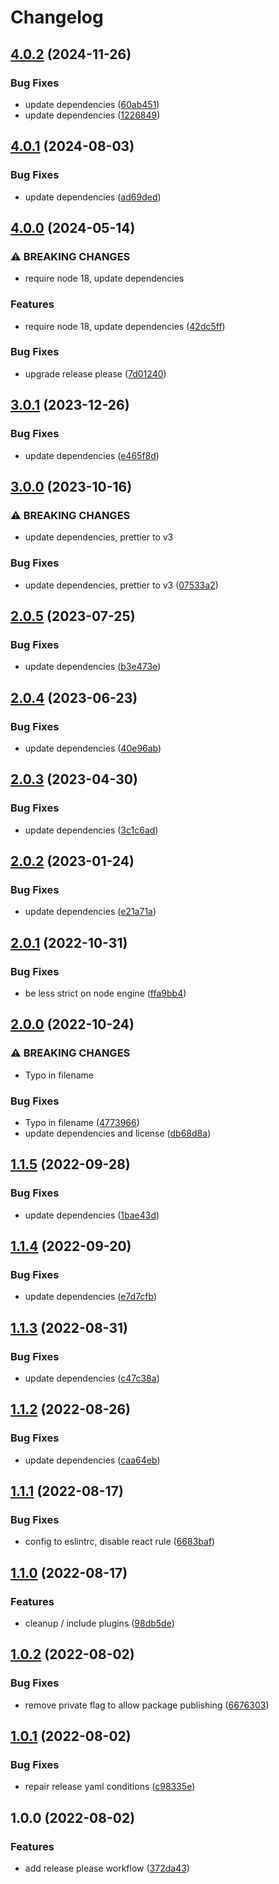 # Changelog

## [4.0.2](https://github.com/oneton/eslint-config/compare/v4.0.1...v4.0.2) (2024-11-26)


### Bug Fixes

* update dependencies ([60ab451](https://github.com/oneton/eslint-config/commit/60ab451e7bb9094fcc76e942c9f3d7fb4de6f1be))
* update dependencies ([1226849](https://github.com/oneton/eslint-config/commit/12268496d6d028895e8334afd584962f38b258f3))

## [4.0.1](https://github.com/oneton/eslint-config/compare/v4.0.0...v4.0.1) (2024-08-03)


### Bug Fixes

* update dependencies ([ad69ded](https://github.com/oneton/eslint-config/commit/ad69ded7b52d6772004e44ef2746960f57de9d13))

## [4.0.0](https://github.com/oneton/eslint-config/compare/v3.0.1...v4.0.0) (2024-05-14)


### ⚠ BREAKING CHANGES

* require node 18, update dependencies

### Features

* require node 18, update dependencies ([42dc5ff](https://github.com/oneton/eslint-config/commit/42dc5ff43801dd8857b7930aadc364b0a8a86434))


### Bug Fixes

* upgrade release please ([7d01240](https://github.com/oneton/eslint-config/commit/7d012402823f0141cf8945df282c21cfc445fa8c))

## [3.0.1](https://github.com/oneton/eslint-config/compare/v3.0.0...v3.0.1) (2023-12-26)


### Bug Fixes

* update dependencies ([e465f8d](https://github.com/oneton/eslint-config/commit/e465f8d6d091125bdfedfc15f548a02167297456))

## [3.0.0](https://github.com/oneton/eslint-config/compare/v2.0.5...v3.0.0) (2023-10-16)


### ⚠ BREAKING CHANGES

* update dependencies, prettier to v3

### Bug Fixes

* update dependencies, prettier to v3 ([07533a2](https://github.com/oneton/eslint-config/commit/07533a263a01237b54e43d8291ce5f6658384311))

## [2.0.5](https://github.com/oneton/eslint-config/compare/v2.0.4...v2.0.5) (2023-07-25)


### Bug Fixes

* update dependencies ([b3e473e](https://github.com/oneton/eslint-config/commit/b3e473eb6c15be5693c26301c8412778a0069329))

## [2.0.4](https://github.com/oneton/eslint-config/compare/v2.0.3...v2.0.4) (2023-06-23)


### Bug Fixes

* update dependencies ([40e96ab](https://github.com/oneton/eslint-config/commit/40e96abfb08b9a22099ccb7e0261c42995e81699))

## [2.0.3](https://github.com/oneton/eslint-config/compare/v2.0.2...v2.0.3) (2023-04-30)


### Bug Fixes

* update dependencies ([3c1c6ad](https://github.com/oneton/eslint-config/commit/3c1c6ad2de3a8c7e164f25f6f307b6c383594634))

## [2.0.2](https://github.com/oneton/eslint-config/compare/v2.0.1...v2.0.2) (2023-01-24)


### Bug Fixes

* update dependencies ([e21a71a](https://github.com/oneton/eslint-config/commit/e21a71a141eb1b5eead38ad9c116f55980a507de))

## [2.0.1](https://github.com/oneton/eslint-config/compare/v2.0.0...v2.0.1) (2022-10-31)


### Bug Fixes

* be less strict on node engine ([ffa9bb4](https://github.com/oneton/eslint-config/commit/ffa9bb47975e24dafd5cf66510f8a350b387d626))

## [2.0.0](https://github.com/oneton/eslint-config/compare/v1.1.5...v2.0.0) (2022-10-24)


### ⚠ BREAKING CHANGES

* Typo in filename

### Bug Fixes

* Typo in filename ([4773966](https://github.com/oneton/eslint-config/commit/477396640008271e4c7b19f97e1dc2f38ca0d864))
* update dependencies and license ([db68d8a](https://github.com/oneton/eslint-config/commit/db68d8af478fd2642a4fef5bf5d93b62c4c387c2))

## [1.1.5](https://github.com/oneton/eslint-config/compare/v1.1.4...v1.1.5) (2022-09-28)


### Bug Fixes

* update dependencies ([1bae43d](https://github.com/oneton/eslint-config/commit/1bae43d7c2bfd24035e49d875054958e3689d2c0))

## [1.1.4](https://github.com/oneton/eslint-config/compare/v1.1.3...v1.1.4) (2022-09-20)


### Bug Fixes

* update dependencies ([e7d7cfb](https://github.com/oneton/eslint-config/commit/e7d7cfb16c953ff7b3665ecd744ad230086e83f6))

## [1.1.3](https://github.com/oneton/eslint-config/compare/v1.1.2...v1.1.3) (2022-08-31)


### Bug Fixes

* update dependencies ([c47c38a](https://github.com/oneton/eslint-config/commit/c47c38ad053ee87465371acaf5ba66e3cc199bba))

## [1.1.2](https://github.com/oneton/eslint-config/compare/v1.1.1...v1.1.2) (2022-08-26)


### Bug Fixes

* update dependencies ([caa64eb](https://github.com/oneton/eslint-config/commit/caa64eb6cf1985f29e7689263e567c46765b7a0a))

## [1.1.1](https://github.com/oneton/eslint-config/compare/v1.1.0...v1.1.1) (2022-08-17)


### Bug Fixes

* config to eslintrc, disable react rule ([6683baf](https://github.com/oneton/eslint-config/commit/6683baf79e9955844f33f00d0ba8e34dcad28963))

## [1.1.0](https://github.com/oneton/eslint-config/compare/v1.0.2...v1.1.0) (2022-08-17)


### Features

* cleanup / include plugins ([98db5de](https://github.com/oneton/eslint-config/commit/98db5dea1547dc782a2dabaccfab36c2b35c8702))

## [1.0.2](https://github.com/oneton/eslint-config/compare/v1.0.1...v1.0.2) (2022-08-02)


### Bug Fixes

* remove private flag to allow package publishing ([6676303](https://github.com/oneton/eslint-config/commit/6676303a9db49a2d3d2e859bfd7eda07d5b98e67))

## [1.0.1](https://github.com/oneton/eslint-config/compare/v1.0.0...v1.0.1) (2022-08-02)


### Bug Fixes

* repair release yaml conditions ([c98335e](https://github.com/oneton/eslint-config/commit/c98335e1b09bc78d15bc14fc680799e8706df8f6))

## 1.0.0 (2022-08-02)


### Features

* add release please workflow ([372da43](https://github.com/oneton/eslint-config/commit/372da43b85041cd769e71f374777176061343c3d))
